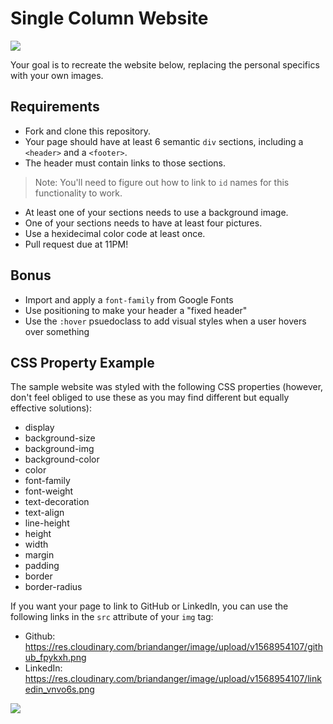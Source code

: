 # Single Column Website

![](https://media2.giphy.com/media/13FrpeVH09Zrb2/source.gif)


Your goal is to recreate the website below, replacing the personal specifics with your own images. 

## Requirements
- Fork and clone this repository. 
- Your page should have at least 6 semantic `div` sections, including a `<header>` and a `<footer>`. 
- The header must contain links to those sections. 
>Note: You'll need to figure out how to link to `id` names for this functionality to work.
- At least one of your sections needs to use a background image.
- One of your sections needs to have at least four pictures.
- Use a hexidecimal color code at least once.
- Pull request due at 11PM!

## Bonus
- Import and apply a `font-family` from Google Fonts
- Use positioning to make your header a "fixed header"
- Use the `:hover` psuedoclass to add visual styles when a user hovers over something


## CSS Property Example
The sample website was styled with the following CSS properties (however, don't feel obliged to use these as you may find different but equally effective solutions):

- display
- background-size
- background-img
- background-color
- color
- font-family
- font-weight
- text-decoration
- text-align
- line-height
- height
- width
- margin
- padding
- border
- border-radius

If you want your page to link to GitHub or LinkedIn, you can use the following links in the `src` attribute of your `img` tag:
- Github: https://res.cloudinary.com/briandanger/image/upload/v1568954107/github_fpykxh.png
- LinkedIn: https://res.cloudinary.com/briandanger/image/upload/v1568954107/linkedin_vnvo6s.png




![](https://res.cloudinary.com/briandanger/image/upload/v1568955710/screencapture-file-Users-brianflynn-sei-dinosaurs-week-1-single-column-site-index-html-2019-09-20-00_57_45_xgx5cm.png)
